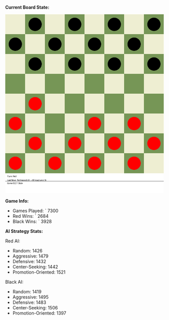 
**Current Board State:**  
<!-- START_GIF -->
![Checkers Game](./checkers_game.gif)
<!-- END_GIF -->

**Game Info:**  
- Games Played: `<!-- GAMES_PLAYED --> 7300
- Red Wins: `<!-- RED_WINS --> 2684
- Black Wins: `<!-- BLACK_WINS --> 3928

<!-- AI_STATS -->
**AI Strategy Stats:**

Red AI:
- Random: 1426
- Aggressive: 1479
- Defensive: 1432
- Center-Seeking: 1442
- Promotion-Oriented: 1521

Black AI:
- Random: 1419
- Aggressive: 1495
- Defensive: 1483
- Center-Seeking: 1506
- Promotion-Oriented: 1397

